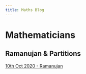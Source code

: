 ```yaml
---
title: Maths Blog
---
```


Mathematicians
===============================================

## Ramanujan & Partitions
[10th Oct 2020 - Ramanujan](https://sickotra.github.io/math_blog_posts/2020-10-10-ramanujan-partitions)

